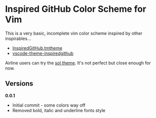 # Inspired GitHub Color Scheme for Vim

This is a very basic, incomplete vim color scheme inspired by other inspirables...  

* [InspiredGitHub.tmtheme](https://github.com/sethlopezme/InspiredGitHub.tmtheme)
* [vscode-theme-inspiredgithub](https://github.com/dareenzo/vscode-theme-inspiredgithub)

Airline users can try the [sol theme](https://github.com/vim-airline/vim-airline/wiki/Screenshots).  It's not perfect but close enough for now.

## Versions

**0.0.1**

- Initial commit  - some colors way off
- Removed bold, italic and underline fonts style